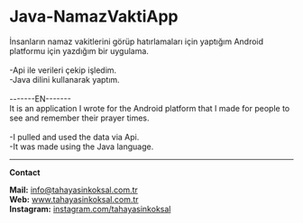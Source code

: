 # Java-NamazVaktiApp

İnsanların namaz vakitlerini görüp hatırlamaları için yaptığım Android platformu için yazdığım bir uygulama.<br>
<br>
-Api ile verileri çekip işledim.<br>
-Java dilini kullanarak yaptım.<br>
<br>
-------EN-------<br>
It is an application I wrote for the Android platform that I made for people to see and remember their prayer times.<br>
<br>
-I pulled and used the data via Api.<br>
-It was made using the Java language.<br>

<hr>


<b>Contact</b><br>

<b>Mail:</b> info@tahayasinkoksal.com.tr <br>
<b>Web:</b> www.tahayasinkoksal.com.tr <br>
<b>Instagram:</b> <a href="https://instagram.com/tahayasinkoksal">instagram.com/tahayasinkoksal</a>
